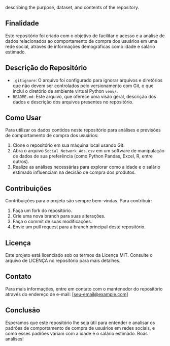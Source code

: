 describing the purpose, dataset, and contents of the repository.

## Finalidade
Este repositório foi criado com o objetivo de facilitar o acesso e a análise de dados relacionados ao comportamento de compra dos usuários em uma rede social, através de informações demográficas como idade e salário estimado.

## Descrição do Repositório
- `.gitignore`: O arquivo foi configurado para ignorar arquivos e diretórios que não devem ser controlados pelo versionamento com Git, o que inclui o diretório de ambiente virtual Python `venv/`.
- `README.md`: Este arquivo, que oferece uma visão geral, descrição dos dados e descrição dos arquivos presentes no repositório.

## Como Usar
Para utilizar os dados contidos neste repositório para análises e previsões de comportamento de compra dos usuários:
1. Clone o repositório em sua máquina local usando Git.
2. Abra o arquivo `Social_Network_Ads.csv` em um software de manipulação de dados de sua preferência (como Python Pandas, Excel, R, entre outros).
3. Realize as análises necessárias para explorar como a idade e o salário estimado influenciam na decisão de compra dos produtos.

## Contribuições
Contribuições para o projeto são sempre bem-vindas. Para contribuir:
1. Faça um fork do repositório.
2. Crie uma nova branch para suas alterações.
3. Faça o commit de suas modificações.
4. Envie um pull request para a branch principal deste repositório.

## Licença
Este projeto está licenciado sob os termos da Licença MIT. Consulte o arquivo de LICENÇA no repositório para mais detalhes.

## Contato
Para mais informações, entre em contato com o mantenedor do repositório através do endereço de e-mail: [seu-email@example.com]

## Conclusão
Esperamos que este repositório lhe seja útil para entender e analisar os padrões de comportamento de compra de usuários em redes sociais, e como esses padrões variam com a idade e o salário estimado. Boas análises!
